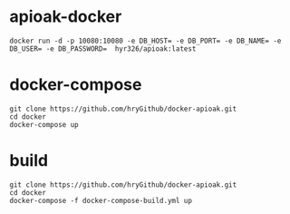 # apioak-docker
    docker run -d -p 10080:10080 -e DB_HOST= -e DB_PORT= -e DB_NAME= -e DB_USER= -e DB_PASSWORD=  hyr326/apioak:latest

# docker-compose
    git clone https://github.com/hryGithub/docker-apioak.git
    cd docker
    docker-compose up 

# build 
    git clone https://github.com/hryGithub/docker-apioak.git
    cd docker
    docker-compose -f docker-compose-build.yml up 

